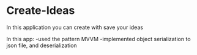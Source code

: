 # Create-Ideas

In this application you can create with save your ideas

In this app:
-used the pattern MVVM
-implemented object serialization to json file, and deserialization
